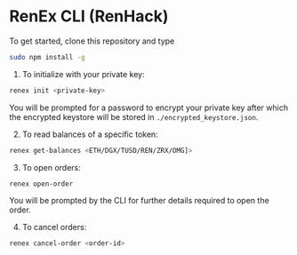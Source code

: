 # RenEx CLI (RenHack)

To get started, clone this repository and type
```bash
sudo npm install -g
```

1. To initialize with your private key:
```bash
renex init <private-key>
```
You will be prompted for a password to encrypt your private key after which the encrypted keystore will be stored in `./encrypted_keystore.json`.

2. To read balances of a specific token:
```bash
renex get-balances <ETH/DGX/TUSD/REN/ZRX/OMG]>
```

3. To open orders:
```bash
renex open-order
```
You will be prompted by the CLI for further details required to open the order.

4. To cancel orders:
```bash
renex cancel-order <order-id>
```
